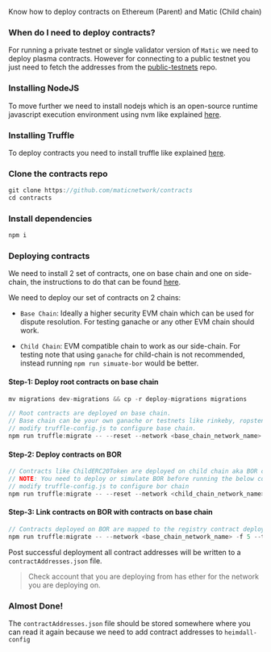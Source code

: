 Know how to deploy contracts on Ethereum (Parent) and Matic (Child chain)

### When do I need to deploy contracts?

For running a private testnet or single validator version of `Matic` we need to deploy plasma contracts. However for connecting to a public testnet you just need to fetch the addresses from the [public-testnets](https://github.com/maticnetwork/public-testnets/) repo.

### Installing NodeJS

To move further we need to install nodejs which is an open-source runtime javascript execution environment using nvm like explained [here](https://nodesource.com/blog/installing-node-js-tutorial-using-nvm-on-mac-os-x-and-ubuntu/).

### Installing Truffle

To deploy contracts you need to install truffle like explained [here](https://www.npmjs.com/package/truffle).

### Clone the contracts repo

```js
git clone https://github.com/maticnetwork/contracts
cd contracts

```

### Install dependencies

```js
npm i

```

### Deploying contracts

We need to install 2 set of contracts, one on base chain and one on side-chain, the instructions to do that can be found [here](https://github.com/maticnetwork/contracts/tree/master/deploy-migrations).

We need to deploy our set of contracts on 2 chains:

* `Base Chain`: Ideally a higher security EVM chain which can be used for dispute resolution. For testing ganache or any other EVM chain should work.

* `Child Chain`: EVM compatible chain to work as our side-chain. For testing note that using `ganache` for child-chain is not recommended, instead running `npm run simuate-bor` would be better.

#### Step-1: Deploy root contracts on base chain 

```js
mv migrations dev-migrations && cp -r deploy-migrations migrations

// Root contracts are deployed on base chain. 
// Base chain can be your own ganache or testnets like rinkeby, ropsten
// modify truffle-config.js to configure base chain. 
npm run truffle:migrate -- --reset --network <base_chain_network_name> --to 3

```

#### Step-2: Deploy contracts on BOR

```js
// Contracts like ChildERC20Token are deployed on child chain aka BOR chain
// NOTE: You need to deploy or simulate BOR before running the below command
// modify truffle-config.js to configure bor chain
npm run truffle:migrate -- --reset --network <child_chain_network_name> -f 4 --to 4

```

#### Step-3: Link contracts on BOR with contracts on base chain

```js
// Contracts deployed on BOR are mapped to the registry contract deployed on-chain
npm run truffle:migrate -- --network <base_chain_network_name> -f 5 --to 5

```

Post successful deployment all contract addresses will be written to a `contractAddresses.json` file.

> Check account that you are deploying from has ether for the network you are deploying on.

### Almost Done! 

The `contractAddresses.json` file should be stored somewhere where you can read it again because we need to add contract addresses to `heimdall-config`

